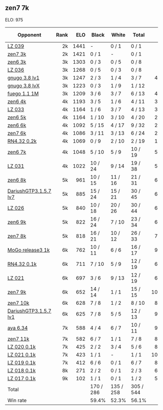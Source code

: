 ## zen7 7k ##

ELO: 975

Opponent | Rank | ELO | Black | White | Total | Win rate
---------|-----:|----:|-------|-------|-------|-------:
[LZ 039](LZ%20039.md) | 2k | 1441 | - | 0 / 1 | 0 / 1 | 0.0%
[zen7 3k](zen7%203k.md) | 2k | 1421 | 0 / 1 | - | 0 / 1 | 0.0%
[zen6 3k](zen6%203k.md) | 3k | 1303 | 0 / 3 | 0 / 5 | 0 / 8 | 0.0%
[LZ 036](LZ%20036.md) | 3k | 1268 | 0 / 5 | 0 / 3 | 0 / 8 | 0.0%
[gnugo 3.8 lv1](gnugo%203.8%20lv1.md) | 3k | 1247 | 2 / 3 | 1 / 4 | 3 / 7 | 42.9%
[gnugo 3.8 lvX](gnugo%203.8%20lvX.md) | 3k | 1223 | 0 / 3 | 1 / 9 | 1 / 12 | 8.3%
[fuego 1.1 1M](fuego%201.1%201M.md) | 3k | 1209 | 3 / 6 | 3 / 7 | 6 / 13 | 46.2%
[zen6 4k](zen6%204k.md) | 4k | 1193 | 3 / 5 | 1 / 6 | 4 / 11 | 36.4%
[LZ 033](LZ%20033.md) | 4k | 1164 | 1 / 6 | 3 / 7 | 4 / 13 | 30.8%
[zen6 5k](zen6%205k.md) | 4k | 1164 | 1 / 10 | 3 / 10 | 4 / 20 | 20.0%
[zen6 6k](zen6%206k.md) | 4k | 1092 | 5 / 15 | 4 / 17 | 9 / 32 | 28.1%
[zen7 6k](zen7%206k.md) | 4k | 1086 | 3 / 11 | 3 / 13 | 6 / 24 | 25.0%
[RN4.32 0.2k](RN4.32%200.2k.md) | 4k | 1069 | 0 / 9 | 2 / 10 | 2 / 19 | 10.5%
[zen6 7k](zen6%207k.md) | 4k | 1048 | 5 / 10 | 5 / 9 | 10 / 19 | 52.6%
[LZ 031](LZ%20031.md) | 4k | 1022 | 10 / 24 | 9 / 14 | 19 / 38 | 50.0%
[zen6 8k](zen6%208k.md) | 5k | 961 | 10 / 15 | 11 / 16 | 21 / 31 | 67.7%
[DariushGTP3.1.5.7 lv7](DariushGTP3.1.5.7%20lv7.md) | 5k | 885 | 15 / 24 | 15 / 21 | 30 / 45 | 66.7%
[LZ 026](LZ%20026.md) | 5k | 840 | 10 / 18 | 20 / 26 | 30 / 44 | 68.2%
[zen6 9k](zen6%209k.md) | 5k | 822 | 16 / 24 | 7 / 10 | 23 / 34 | 67.6%
[zen7 8k](zen7%208k.md) | 5k | 818 | 16 / 21 | 10 / 12 | 26 / 33 | 78.8%
[MoGo release3 1k](MoGo%20release3%201k.md) | 6k | 762 | 10 / 11 | 6 / 6 | 16 / 17 | 94.1%
[RN4.32 0.1k](RN4.32%200.1k.md) | 6k | 711 | 7 / 10 | 5 / 9 | 12 / 19 | 63.2%
[LZ 021](LZ%20021.md) | 6k | 697 | 3 / 6 | 9 / 13 | 12 / 19 | 63.2%
[zen7 9k](zen7%209k.md) | 6k | 652 | 14 / 14 | 1 / 1 | 15 / 15 | 100.0%
[zen7 10k](zen7%2010k.md) | 6k | 628 | 7 / 8 | 1 / 2 | 8 / 10 | 80.0%
[DariushGTP3.1.5.7 lv1](DariushGTP3.1.5.7%20lv1.md) | 6k | 625 | 7 / 8 | 5 / 5 | 12 / 13 | 92.3%
[aya 6.34](aya%206.34.md) | 7k | 588 | 4 / 4 | 6 / 7 | 10 / 11 | 90.9%
[zen7 11k](zen7%2011k.md) | 7k | 582 | 6 / 7 | 1 / 1 | 7 / 8 | 87.5%
[LZ 020 0.1k](LZ%20020%200.1k.md) | 7k | 425 | 2 / 2 | 3 / 4 | 5 / 6 | 83.3%
[LZ 021 0.1k](LZ%20021%200.1k.md) | 7k | 423 | 1 / 1 | - | 1 / 1 | 100.0%
[LZ 019 0.1k](LZ%20019%200.1k.md) | 7k | 412 | 6 / 6 | 0 / 1 | 6 / 7 | 85.7%
[LZ 018 0.1k](LZ%20018%200.1k.md) | 8k | 271 | 2 / 2 | 0 / 1 | 2 / 3 | 66.7%
[LZ 017 0.1k](LZ%20017%200.1k.md) | 9k | 102 | 1 / 1 | 0 / 1 | 1 / 2 | 50.0%
Total | | | 170 / 286 | 135 / 258 | 305 / 544 | 
Win rate| | | 59.4% | 52.3% | 56.1% | 
